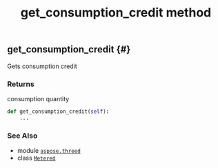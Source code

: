 ﻿---
title: get_consumption_credit method
second_title: Aspose.3D for Python via .NET API References
description: 
type: docs
weight: 20
url: /aspose.threed/metered/get_consumption_credit/
is_root: false
---

## get_consumption_credit {#}

Gets consumption credit


### Returns 


consumption quantity


```python
def get_consumption_credit(self):
    ...
```





### See Also
* module [`aspose.threed`](../../)
* class [`Metered`](/3d/python-net/aspose.threed/metered)
